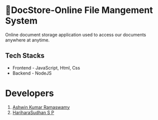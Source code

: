 # 📂DocStore-Online File Mangement System 
Online document storage application used to access our documents anywhere at anytime. 

## Tech Stacks
- Frontend - JavaScript, Html, Css
- Backend - NodeJS

# Developers
1. [Ashwin Kumar Ramaswamy](https://github.com/Ash515)
2. [HariharaSudhan S P](https://github.com/harihasu16)
